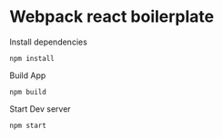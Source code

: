 # Webpack react boilerplate

Install dependencies

```
npm install
```

Build App

```
npm build
```

Start Dev server

```
npm start
```
